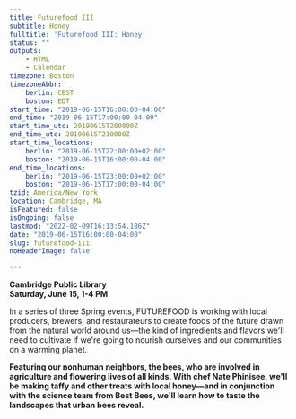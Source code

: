 ```yaml
---
title: Futurefood III
subtitle: Honey
fulltitle: 'Futurefood III: Honey'
status: ""
outputs:
    - HTML
    - Calendar
timezone: Boston
timezoneAbbr:
    berlin: CEST
    boston: EDT
start_time: "2019-06-15T16:00:00-04:00"
end_time: "2019-06-15T17:00:00-04:00"
start_time_utc: 20190615T200000Z
end_time_utc: 20190615T210000Z
start_time_locations:
    berlin: "2019-06-15T22:00:00+02:00"
    boston: "2019-06-15T16:00:00-04:00"
end_time_locations:
    berlin: "2019-06-15T23:00:00+02:00"
    boston: "2019-06-15T17:00:00-04:00"
tzid: America/New_York
location: Cambridge, MA
isFeatured: false
isOngoing: false
lastmod: "2022-02-09T16:13:54.186Z"
date: "2019-06-15T16:00:00-04:00"
slug: futurefood-iii
noHeaderImage: false

---
```

**Cambridge Public Library<br />
Saturday, June 15, 1-4 PM**

In a series of three Spring events, FUTUREFOOD is working with local producers, brewers, and restaurateurs to create foods of the future drawn from the natural world around us—the kind of ingredients and flavors we'll need to cultivate if we're going to nourish ourselves and our communities on a warming planet.

**Featuring our nonhuman neighbors, the bees, who are involved in agriculture and flowering lives of all kinds. With chef Nate Phinisee, we'll be making taffy and other treats with local honey—and in conjunction with the science team from Best Bees, we'll learn how to taste the landscapes that urban bees reveal.**